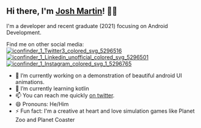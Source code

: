 ## Hi there, I'm <a href="https://joshmartindev.com/">Josh Martin</a>! 👋👋

I'm a developer and recent graduate (2021) focusing on Android Development.

Find me on other social media: [![iconfinder_1_Twitter3_colored_svg_5296516](https://user-images.githubusercontent.com/36969364/112721421-a1df3100-8ed1-11eb-9d7a-7c538d145b14.png)](https://twitter.com/joshmartindev) [![iconfinder_1_Linkedin_unofficial_colored_svg_5296501](https://user-images.githubusercontent.com/36969364/112721522-38135700-8ed2-11eb-883d-9e930d05de4a.png)](https://linkedin.com/in/martinjoshua) [![iconfinder_1_Instagram_colored_svg_1_5296765](https://user-images.githubusercontent.com/36969364/112721548-685af580-8ed2-11eb-9ba3-2e1028bffbde.png)](https://instagram.com/joshmartindev)


- 🔭 I’m currently working on a demonstration of beautiful android UI animations.
- 🌱 I’m currently learning kotlin
- 📫 You can reach me quickly [on twitter](https://twitter.com/joshmartindev).
- 😄 Pronouns: He/Him
- ⚡ Fun fact: I'm a creative at heart and love simulation games like Planet Zoo and Planet Coaster

